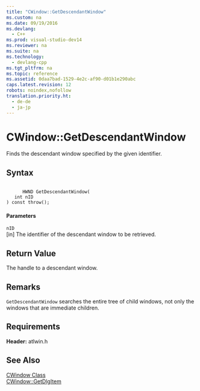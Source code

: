 ```yaml
---
title: "CWindow::GetDescendantWindow"
ms.custom: na
ms.date: 09/19/2016
ms.devlang: 
  - C++
ms.prod: visual-studio-dev14
ms.reviewer: na
ms.suite: na
ms.technology: 
  - devlang-cpp
ms.tgt_pltfrm: na
ms.topic: reference
ms.assetid: 0daa7bad-1529-4e2c-af90-d01b1e290abc
caps.latest.revision: 12
robots: noindex,nofollow
translation.priority.ht: 
  - de-de
  - ja-jp
---
```

# CWindow::GetDescendantWindow
Finds the descendant window specified by the given identifier.  
  
## Syntax  
  
```  
  
      HWND GetDescendantWindow(  
   int nID   
) const throw();  
```  
  
#### Parameters  
 `nID`  
 [in] The identifier of the descendant window to be retrieved.  
  
## Return Value  
 The handle to a descendant window.  
  
## Remarks  
 `GetDescendantWindow` searches the entire tree of child windows, not only the windows that are immediate children.  
  
## Requirements  
 **Header:** atlwin.h  
  
## See Also  
 [CWindow Class](../vs140/CWindow-Class.md)   
 [CWindow::GetDlgItem](../vs140/CWindow--GetDlgItem.md)